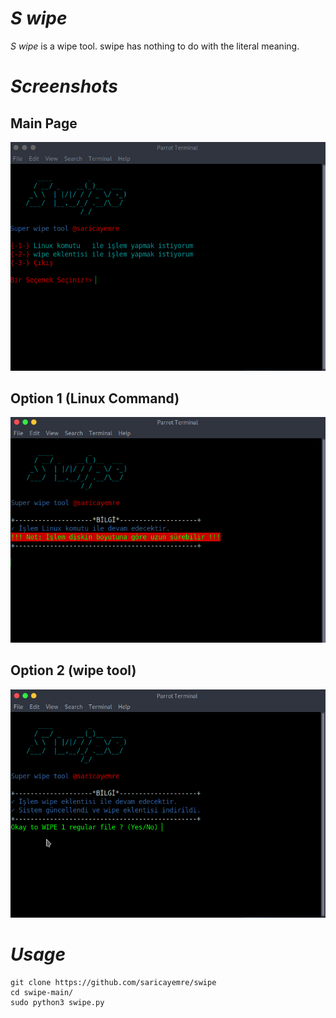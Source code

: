 # _S wipe_
_S wipe_ is a wipe tool. swipe has nothing to do with the literal meaning.

# _Screenshots_

## Main Page
![main_page](https://github.com/saricayemre/swipe/blob/main/resimler/0.png?raw=true)

## Option 1 (Linux Command)

![option1](https://github.com/saricayemre/swipe/blob/main/resimler/1.png?raw=true)

## Option 2 (wipe tool)

![option2](https://github.com/saricayemre/swipe/blob/main/resimler/2.png?raw=true)

# _Usage_

```
git clone https://github.com/saricayemre/swipe
cd swipe-main/
sudo python3 swipe.py
```
